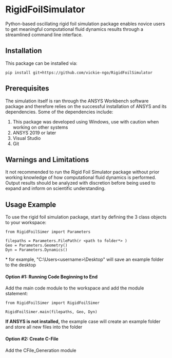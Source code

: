 # RigidFoilSimulator
Python-based oscillating rigid foil simulation package enables novice users to get meaningful computational fluid dynamics results through a streamlined command line interface. 

## Installation
This package can be installed via:

    pip install git+https://github.com/vickie-ngo/RigidFoilSimulator

## Prerequisites
The simulation itself is ran through the ANSYS Workbench software package and therefore relies on the successful installation of ANSYS and its dependencies. Some of the dependencies include:
  1. This package was developed using Windows, use with caution when working on other systems
  2. ANSYS 2019 or later
  3. Visual Studio
  4. Git
  
## Warnings and Limitations
It not recommended to run the Rigid Foil Simulator package without prior working knowledge of how computational fluid dynamics is performed. Output results should be analyzed with discretion before being used to expand and inform on scientific understanding.

## Usage Example
To use the rigid foil simulation package, start by defining the 3 class objects to your workspace:
    
    from RigidFoilSimer import Parameters
    
    filepaths = Parameters.FilePath(r <path to folder*> )
    Geo = Parameters.Geometry()
    Dyn = Parameters.Dynamics()

\* for example, "C:\Users\<username>\Desktop" will save an example folder to the desktop

#### Option #1: Running Code Beginning to End
Add the main code module to the workspace and add the module statement:

    from RigidFoilSimer import RigidFoilSimer
    
    RigidFoilSimer.main(filepaths, Geo, Dyn)

**If ANSYS is not installed,** the example case will create an example folder and store all new files into the folder

#### Option #2: Create C-File
Add the CFile_Generation module

